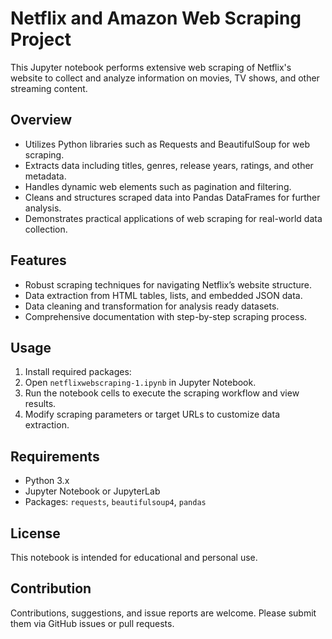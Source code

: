 # Netflix and Amazon Web Scraping Project

This Jupyter notebook performs extensive web scraping of Netflix's website to collect and analyze information on movies, TV shows, and other streaming content.

## Overview

- Utilizes Python libraries such as Requests and BeautifulSoup for web scraping.
- Extracts data including titles, genres, release years, ratings, and other metadata.
- Handles dynamic web elements such as pagination and filtering.
- Cleans and structures scraped data into Pandas DataFrames for further analysis.
- Demonstrates practical applications of web scraping for real-world data collection.

## Features

- Robust scraping techniques for navigating Netflix’s website structure.
- Data extraction from HTML tables, lists, and embedded JSON data.
- Data cleaning and transformation for analysis ready datasets.
- Comprehensive documentation with step-by-step scraping process.

## Usage

1. Install required packages:
2. Open `netflixwebscraping-1.ipynb` in Jupyter Notebook.
3. Run the notebook cells to execute the scraping workflow and view results.
4. Modify scraping parameters or target URLs to customize data extraction.

## Requirements

- Python 3.x
- Jupyter Notebook or JupyterLab
- Packages: `requests`, `beautifulsoup4`, `pandas`

## License

This notebook is intended for educational and personal use.

## Contribution

Contributions, suggestions, and issue reports are welcome. Please submit them via GitHub issues or pull requests.

